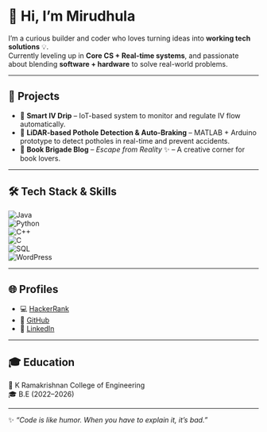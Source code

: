 # 👋 Hi, I’m Mirudhula  

I’m a curious builder and coder who loves turning ideas into **working tech solutions** 💡.  
Currently leveling up in **Core CS + Real-time systems**, and passionate about blending **software + hardware** to solve real-world problems.  

---

## 🚀 Projects  

- 🔹 **Smart IV Drip** – IoT-based system to monitor and regulate IV flow automatically.  
- 🔹 **LiDAR-based Pothole Detection & Auto-Braking** – MATLAB + Arduino prototype to detect potholes in real-time and prevent accidents.  
- 🔹 **Book Brigade Blog** – *Escape from Reality* ✨ – A creative corner for book lovers.  

---

## 🛠 Tech Stack & Skills  

![Java](https://img.shields.io/badge/Java-%23ED8B00.svg?style=for-the-badge&logo=java&logoColor=white)  
![Python](https://img.shields.io/badge/Python-3776AB?style=for-the-badge&logo=python&logoColor=white)  
![C++](https://img.shields.io/badge/C%2B%2B-00599C?style=for-the-badge&logo=c%2B%2B&logoColor=white)  
![C](https://img.shields.io/badge/C-A8B9CC?style=for-the-badge&logo=c&logoColor=black)  
![SQL](https://img.shields.io/badge/SQL-025E8C?style=for-the-badge&logo=sqlite&logoColor=white)  
![WordPress](https://img.shields.io/badge/WordPress-21759B?style=for-the-badge&logo=wordpress&logoColor=white)  

---

## 🌐 Profiles  

- 💻 [HackerRank](https://www.hackerrank.com/profile/mirudhularajase1)  
- 📂 [GitHub](https://share.google/Li8Rp4INVjE8E5X5L)  
- 🔗 [LinkedIn](https://www.linkedin.com/in/mirudhula-rajasekaran-bb7b29257)  

---

## 🎓 Education  

📍 K Ramakrishnan College of Engineering  
🎓 B.E (2022–2026)  

---

✨ *“Code is like humor. When you have to explain it, it’s bad.”*  
